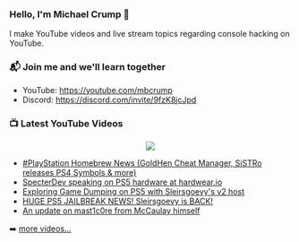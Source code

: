 ### Hello, I'm Michael Crump 👋

I make YouTube videos and live stream topics regarding console hacking on YouTube. 

### 📬 Join me and we'll learn together

- YouTube: https://youtube.com/mbcrump
- Discord: https://discord.com/invite/9fzK8jcJpd

### 📺 Latest YouTube Videos

<div align="center">

[<img src="https://img.shields.io/badge/-Subscribe-red?style=for-the-badge&logo=youtube&logoColor=white"/>](https://www.youtube.com/c/mbcrump?sub_confirmation=1)

</div>

<!-- YOUTUBE:START -->
- [#PlayStation Homebrew News &lpar;GoldHen Cheat Manager, SiSTRo releases PS4 Symbols &amp; more&rpar;](https://www.youtube.com/watch?v=bOdqGpisv7o)
- [SpecterDev speaking on PS5 hardware at hardwear.io](https://www.youtube.com/watch?v=7ddM17xRGdM)
- [Exploring Game Dumping on PS5 with Sleirsgoevy&#39;s v2 host](https://www.youtube.com/watch?v=bOF0h4awgF8)
- [HUGE PS5 JAILBREAK NEWS! Sleirsgoevy is BACK!](https://www.youtube.com/watch?v=PA8Tpk2HVxY)
- [An update on mast1c0re from McCaulay himself](https://www.youtube.com/watch?v=2cMiUX-ORqw)
<!-- YOUTUBE:END -->

➡️ [more videos...](https://youtube.com/mbcrump)

